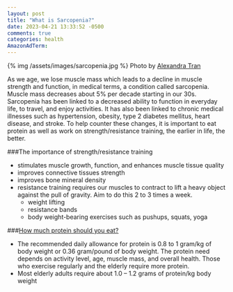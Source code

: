 ```yaml
---
layout: post
title: "What is Sarcopenia?"
date: 2023-04-21 13:33:52 -0500
comments: true
categories: health
AmazonAdTerm:
---
```

{% img /assets/images/sarcopenia.jpg %}
Photo by <a href="https://unsplash.com/@schimiggy?utm_source=unsplash&utm_medium=referral&utm_content=creditCopyText">Alexandra Tran</a> 

As we age, we lose muscle mass which leads to a decline in muscle strength and function, in medical terms, a condition called sarcopenia. Muscle mass decreases about 5% per decade starting in our 30s. Sarcopenia has been linked to a decreased ability to function in everyday life, to travel, and enjoy activities. It has also been linked to chronic medical illnesses such as hypertension, obesity, type 2 diabetes mellitus, heart disease, and stroke. To help counter these changes, it is important to eat protein as well as work on strength/resistance training, the earlier in life, the better.

###The importance of strength/resistance training
- stimulates muscle growth, function, and enhances muscle tissue quality
- improves connective tissues strength
- improves bone mineral density
- resistance training requires our muscles to contract to lift a heavy object against the pull of gravity. Aim to do this 2 to 3 times a week.
  - weight lifting
  - resistance bands
  - body weight-bearing exercises such as pushups, squats, yoga

###[How much protein should you eat?](http://geridoc.net/blog/2021/10/14/how-much-protein-shoud-you-be-eating/)
- The recommended daily allowance for protein is 0.8 to 1 gram/kg of body weight or 0.36 gram/pound of body weight. The protein need depends on activity level, age, muscle mass, and overall health. Those who exercise regularly and the elderly require more protein.
- Most elderly adults require about 1.0 – 1.2 grams of protein/kg body weight
